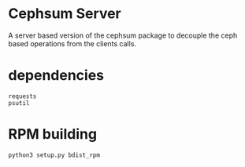 # Cephsum Server
A server based version of the cephsum package to decouple the ceph based operations from the clients calls.


# dependencies
```
requests
psutil
```


# RPM building 
```
python3 setup.py bdist_rpm
```




